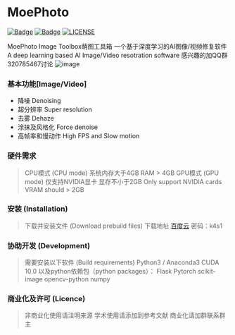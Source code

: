 # MoePhoto
[![Badge](https://img.shields.io/badge/version-4.5.5-brightgreen.svg)](https://github.com/opteroncx/MoePhoto/blob/master/update_log.txt)
[![Badge](https://img.shields.io/badge/link-may--workshop-blueviolet.svg)](http://may-workshop.com/?page_id=373)
[![LICENSE](https://img.shields.io/badge/license-Anti%20996-blue.svg)](https://github.com/996icu/996.ICU/blob/master/LICENSE)


MoePhoto Image Toolbox萌图工具箱
一个基于深度学习的AI图像/视频修复软件
A deep learning based AI Image/Video resotration software
感兴趣的加QQ群320785467讨论
![image](https://github.com/opteroncx/MoePhoto/blob/master/images/example1s.png)
### 基本功能[Image/Video]
* 降噪 Denoising
* 超分辨率 Super resolution
* 去雾 Dehaze
* 涂抹及风格化 Force denoise
* 高帧率和慢动作 High FPS and Slow motion
### 硬件需求
> CPU模式 (CPU mode)
系统内存大于4GB
RAM > 4GB
> GPU模式 (GPU mode)
仅支持NVIDIA显卡
显存不小于2GB
Only support NVIDIA cards
VRAM should > 2GB
### 安装 (Installation)
> 下载并安装文件 (Download prebuild files)
下载地址 [百度云](http://pan.baidu.com/s/1W5DQTepe6jT6TGu4QFAPXg) 密码：k4s1

### 协助开发 (Development)
> 需要安装以下软件 (Build requirements)
Python3 / Anaconda3
CUDA 10.0
以及python依赖包（python packages）：
Flask
Pytorch
scikit-image
opencv-python
numpy

### 商业化及许可 (Licence)
> 非商业化使用请注明来源
学术使用请添加到参考文献
商业化请加群联系群主